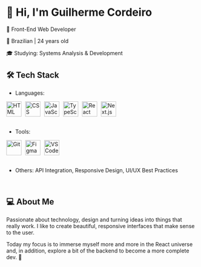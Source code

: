 # 👋 Hi, I'm Guilherme Cordeiro
🎯 Front-End Web Developer
<br />

📍 Brazilian | 24 years old
<br />

🎓 Studying: Systems Analysis & Development
<br />

## 🛠️ Tech Stack
- Languages:
<div style="display: flex; gap: 10px;"> 
  <img src="https://cdn.jsdelivr.net/gh/devicons/devicon/icons/html5/html5-original.svg" height="40" alt="HTML"/> 
  <img src="https://cdn.jsdelivr.net/gh/devicons/devicon/icons/css3/css3-original.svg" height="40" alt="CSS"/> 
  <img src="https://cdn.jsdelivr.net/gh/devicons/devicon/icons/javascript/javascript-original.svg" height="40" alt="JavaScript"/> 
  <img src="https://cdn.jsdelivr.net/gh/devicons/devicon/icons/typescript/typescript-original.svg" height="40" alt="TypeScript"/> 
  <img src="https://cdn.jsdelivr.net/gh/devicons/devicon/icons/react/react-original.svg" height="40" alt="React"/> 
  <img src="https://cdn.jsdelivr.net/gh/devicons/devicon/icons/nextjs/nextjs-original.svg" height="40" alt="Next.js"/> 
</div>
<br />

- Tools: 
<div style="display: flex; gap: 10px;">
  <img src="https://cdn.jsdelivr.net/gh/devicons/devicon/icons/git/git-original.svg" height="40" alt="Git"/>
  <img src="https://cdn.jsdelivr.net/gh/devicons/devicon/icons/figma/figma-original.svg" height="40" alt="Figma"/>
  <img src="https://cdn.jsdelivr.net/gh/devicons/devicon/icons/vscode/vscode-original.svg" height="40" alt="VS Code"/>
</div>
<br />

- Others: API Integration, Responsive Design, UI/UX Best Practices
<br />

## 💻 About Me

Passionate about technology, design and turning ideas into things that really work. I like to create beautiful, responsive interfaces that make sense to the user. 
<br />

Today my focus is to immerse myself more and more in the React universe and, in addition, explore a bit of the backend to become a more complete dev. 🚀
